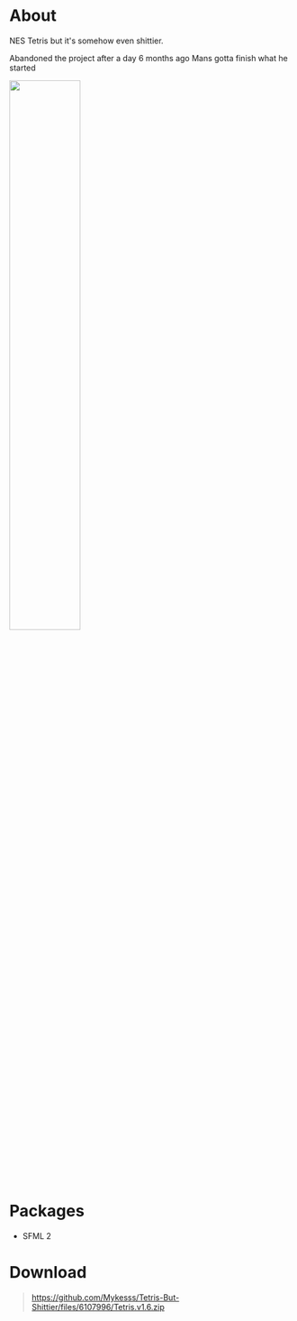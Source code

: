 # About
NES Tetris but it's somehow even shittier.

Abandoned the project after a day 6 months ago
Mans gotta finish what he started

<img src="https://mykes.s-ul.eu/coQ2gs0r" width = 50% height = auto>

# Packages
- SFML 2

# Download

> https://github.com/Mykesss/Tetris-But-Shittier/files/6107996/Tetris.v1.6.zip
